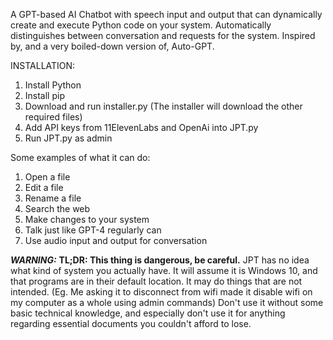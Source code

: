 A GPT-based AI Chatbot with speech input and output that can dynamically create and execute Python code on your system. Automatically distinguishes between conversation and requests for the system. Inspired by, and a very boiled-down version of, Auto-GPT. 

INSTALLATION:
1. Install Python
2. Install pip
3. Download and run installer.py
     (The installer will download the other required files)
5. Add API keys from 11ElevenLabs and OpenAi into JPT.py
6. Run JPT.py as admin
   
Some examples of what it can do:
1. Open a file
2. Edit a file
3. Rename a file
4. Search the web
5. Make changes to your system
6. Talk just like GPT-4 regularly can
7. Use audio input and output for conversation
   
***WARNING:*** **TL;DR: This thing is dangerous, be careful.** JPT has no idea what kind of system you actually have. It will assume it is Windows 10, and that programs are in their default location. It may do things that are not intended. (Eg. Me asking it to disconnect from wifi made it disable wifi on my computer as a whole using admin commands) Don't use it without some basic technical knowledge, and especially don't use it for anything regarding essential documents you couldn't afford to lose.
